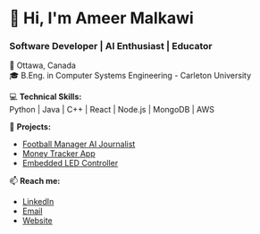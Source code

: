 # 👋 Hi, I'm Ameer Malkawi  
### Software Developer | AI Enthusiast | Educator  

📍 Ottawa, Canada  
🎓 B.Eng. in Computer Systems Engineering - Carleton University  

💻 **Technical Skills:**  
Python | Java | C++ | React | Node.js | MongoDB | AWS  

🚀 **Projects:**  
- [Football Manager AI Journalist](https://github.com/ismailahmed1/football-manager-bot)  
- [Money Tracker App](https://github.com/ismailahmed1/money-tracker-app)  
- [Embedded LED Controller](https://github.com/ismailahmed1/Embedded-Interrupt-Driven-LED-Sound-Controller-using-MSP432)  

📫 **Reach me:**  
- [LinkedIn](https://www.linkedin.com/in/ismailahmed1/)  
- [Email](mailto:ahmedismail.tech@gmail.com)  
- [Website](https://ahmedismail.ca)
